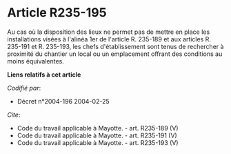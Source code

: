 # Article R235-195

Au cas où la disposition des lieux ne permet pas de mettre en place les installations visées à l'alinéa 1er de l'article R.
235-189 et aux articles R. 235-191 et R. 235-193, les chefs d'établissement sont tenus de rechercher à proximité du chantier
un local ou un emplacement offrant des conditions au moins équivalentes.

**Liens relatifs à cet article**

_Codifié par_:

  - Décret n°2004-196 2004-02-25

_Cite_:

  - Code du travail applicable à Mayotte. - art. R235-189 (V)
  - Code du travail applicable à Mayotte. - art. R235-191 (V)
  - Code du travail applicable à Mayotte. - art. R235-193 (V)
